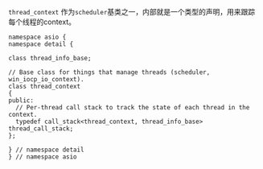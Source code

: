 ` thread_context ` 作为` scheduler `基类之一，内部就是一个类型的声明，用来跟踪每个线程的context。

```
namespace asio {
namespace detail {

class thread_info_base;

// Base class for things that manage threads (scheduler, win_iocp_io_context).
class thread_context
{
public:
  // Per-thread call stack to track the state of each thread in the context.
  typedef call_stack<thread_context, thread_info_base> thread_call_stack;
};

} // namespace detail
} // namespace asio
```
